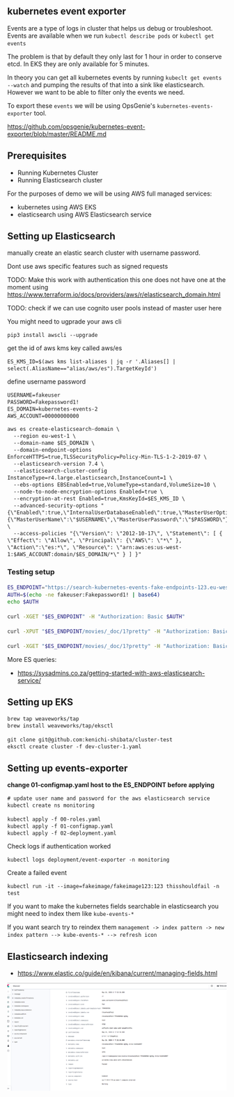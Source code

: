kubernetes event exporter
-----

Events are a type of logs in cluster that helps us debug or troubleshoot. Events are available when we run `kubectl describe pods` or `kubectl get events`

The problem is that by default they only last for 1 hour in order to conserve etcd. In EKS they are only available for 5 minutes.

In theory you can get all kubernetes events by running `kubeclt get events --watch` and pumping the results of that into a sink like elasticsearch. However we want to be able to filter only the events we need.

To export these `events` we will be using OpsGenie's `kubernetes-events-exporter` tool.

https://github.com/opsgenie/kubernetes-event-exporter/blob/master/README.md

Prerequisites
--------
* Running Kubernetes Cluster
* Running Elasticsearch cluster

For the purposes of demo we will be using AWS full managed services:

* kubernetes using AWS EKS
* elasticsearch using AWS Elasticsearch service

Setting up Elasticsearch
----------
manually create an elastic search cluster with username password.

Dont use aws specific features such as signed requests


TODO: Make this work with authentication this one does not have one at the moment
using https://www.terraform.io/docs/providers/aws/r/elasticsearch_domain.html

TODO: check if we can use cognito user pools instead of master user here

You might need to ugprade your aws cli

```
pip3 install awscli --upgrade
```

get the id of aws kms key called aws/es
```
ES_KMS_ID=$(aws kms list-aliases | jq -r '.Aliases[] | select(.AliasName=="alias/aws/es").TargetKeyId')
```

define username password
```
USERNAME=fakeuser
PASSWORD=Fakepassword1!
ES_DOMAIN=kubernetes-events-2
AWS_ACCOUNT=00000000000

```

```
aws es create-elasticsearch-domain \
  --region eu-west-1 \
  --domain-name $ES_DOMAIN \
  --domain-endpoint-options EnforceHTTPS=true,TLSSecurityPolicy=Policy-Min-TLS-1-2-2019-07 \
  --elasticsearch-version 7.4 \
  --elasticsearch-cluster-config InstanceType=r4.large.elasticsearch,InstanceCount=1 \
  --ebs-options EBSEnabled=true,VolumeType=standard,VolumeSize=10 \
  --node-to-node-encryption-options Enabled=true \
  --encryption-at-rest Enabled=true,KmsKeyId=$ES_KMS_ID \
  --advanced-security-options "{\"Enabled\":true,\"InternalUserDatabaseEnabled\":true,\"MasterUserOptions\": {\"MasterUserName\":\"$USERNAME\",\"MasterUserPassword\":\"$PASSWORD\"}}" \
  --access-policies "{\"Version\": \"2012-10-17\", \"Statement\": [ { \"Effect\": \"Allow\", \"Principal\": {\"AWS\": \"*\" }, \"Action\":\"es:*\", \"Resource\": \"arn:aws:es:us-west-1:$AWS_ACCOUNT:domain/$ES_DOMAIN/*\" } ] }"
```

### Testing setup

```bash
ES_ENDPOINT="https://search-kubernetes-events-fake-endpoints-123.eu-west-1.es.amazonaws.com"
AUTH=$(echo -ne fakeuser:Fakepassword1! | base64)
echo $AUTH

curl -XGET "$ES_ENDPOINT" -H "Authorization: Basic $AUTH"

curl -XPUT "$ES_ENDPOINT/movies/_doc/1?pretty" -H "Authorization: Basic $AUTH" -H 'Content-Type: application/json' -d '{ "title": "John Carter" }'

curl -XGET "$ES_ENDPOINT/movies/_doc/1?pretty" -H "Authorization: Basic $AUTH"
```

More ES queries:
* https://sysadmins.co.za/getting-started-with-aws-elasticsearch-service/

Setting up EKS
---------
```
brew tap weaveworks/tap
brew install weaveworks/tap/eksctl

git clone git@github.com:kenichi-shibata/cluster-test
eksctl create cluster -f dev-cluster-1.yaml
```

Setting up events-exporter
-----------

**change 01-configmap.yaml host to the ES_ENDPOINT before applying**

```
# update user name and password for the aws elasticsearch service
kubectl create ns monitoring

kubectl apply -f 00-roles.yaml
kubectl apply -f 01-configmap.yaml
kubectl apply -f 02-deployment.yaml
```

Check logs if authentication worked
```
kubectl logs deployment/event-exporter -n monitoring
```

Create a failed event
```
kubectl run -it --image=fakeimage/fakeimage123:123 thisshouldfail -n test
```

If you want to make the kubernetes fields searchable in elasticsearch you might need to index them like `kube-events-*`

If you want search try to reindex them `management -> index pattern -> new index pattern --> kube-events-* --> refresh icon`

Elasticsearch indexing
-------
* https://www.elastic.co/guide/en/kibana/current/managing-fields.html

![](./event-exporter-kibana.png)


